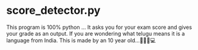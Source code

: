 # score_detector.py
This program is 100% python ...
It asks you for your exam score and gives your grade as an output.
If you are wondering what telugu means it is a language from India.
This is made by an 10 year old...👩‍🎓👧💻
